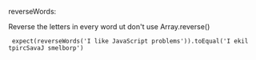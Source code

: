 reverseWords:

Reverse the letters in every word ut don't use Array.reverse()

```
 expect(reverseWords('I like JavaScript problems')).toEqual('I ekil tpircSavaJ smelborp')
```
